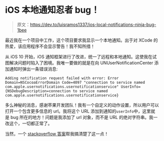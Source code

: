 # iOS 本地通知忍者 bug！

> 原文：<https://dev.to/luisramos1337/ios-local-notifications-ninja-bug-1bee>

最近我在一个项目中工作，这个项目要求我显示一个本地通知。出于对 XCode 的热爱，该应用程序不会显示警告！我不知所措！

从 iOS 10 开始，iOS 通知框架进行了改进，统一了远程和本地通知。这使我在试图解决问题时陷入了困境。我唯一要做的就是在向 UNUserNotificationCenter 添加通知时弹出一条错误消息:

```
Adding notification request failed with error: Error Domain=NSCocoaErrorDomain Code=4097 "connection to service named com.apple.usernotifications.usernotificationservice" UserInfo={NSDebugDescription=connection to service named com.apple.usernotifications.usernotificationservice} 
```

多么神秘的消息，感谢苹果开发团队！我有一个自定义的动作设置，所以用户可以打开一个包含更多信息的 url。我将这个 URL 添加到通知的`userInfo`中，这里就是 bug 所在的地方！问题是我添加了 url 对象，而不是 URL 的绝对字符串。我一改这个，一切都正常了。

当然，一个 [stackoverflow 答案](https://stackoverflow.com/questions/41360531/unmutablenotificationcontent-with-custom-object-in-userinfo)帮我搞清楚了这一点！
